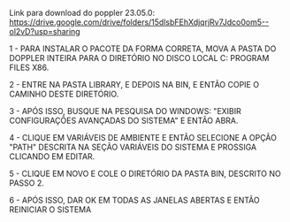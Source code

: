 Link para download do poppler 23.05.0: https://drive.google.com/drive/folders/15dlsbFEhXdjqrjRv7Jdco0om5--ol2vD?usp=sharing

1 - PARA INSTALAR O PACOTE DA FORMA CORRETA, MOVA A PASTA DO DOPPLER INTEIRA PARA O DIRETÓRIO NO DISCO LOCAL C: PROGRAM FILES X86.

2 - ENTRE NA PASTA LIBRARY, E DEPOIS NA BIN, E ENTÃO COPIE O CAMINHO DESTE DIRETÓRIO.

3 - APÓS ISSO, BUSQUE NA PESQUISA DO WINDOWS: "EXIBIR CONFIGURAÇÕES AVANÇADAS DO SISTEMA" E ENTÃO ABRA.

4 - CLIQUE EM VARIÁVEIS DE AMBIENTE E ENTÃO SELECIONE A OPÇÃO "PATH" DESCRITA NA SEÇÃO VARIÁVEIS DO SISTEMA E PROSSIGA CLICANDO EM EDITAR.

5 - CLIQUE EM NOVO E COLE O DIRETÓRIO DA PASTA BIN, DESCRITO NO PASSO 2.

6 - APÓS ISSO, DAR OK EM TODAS AS JANELAS ABERTAS E ENTÃO REINICIAR O SISTEMA
